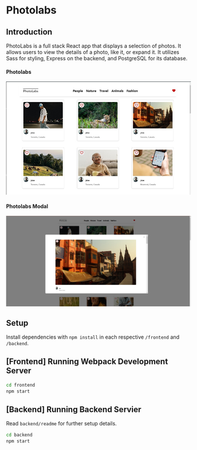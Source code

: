 # Photolabs

## Introduction

PhotoLabs is a full stack React app that displays a selection of photos. It allows users to view the details of a photo, like it, or expand it. It utilizes Sass for styling, Express on the backend, and PostgreSQL for its database.


#### Photolabs

![Photolabs Page](https://github.com/GwMamba/photolabs-starter/blob/main/docs/screenshots/Photolabs.jpg)

#### Photolabs Modal

![Photolabs Modal Page](https://github.com/GwMamba/photolabs-starter/blob/main/docs/screenshots/Photolabs-modal.jpg)

## Setup

Install dependencies with `npm install` in each respective `/frontend` and `/backend`.

## [Frontend] Running Webpack Development Server

```sh
cd frontend
npm start
```

## [Backend] Running Backend Servier

Read `backend/readme` for further setup details.

```sh
cd backend
npm start
```
